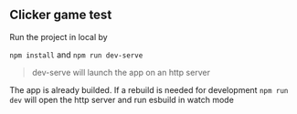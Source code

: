 ## Clicker game test

Run the project in local by

`npm install` and 
`npm run dev-serve`

> dev-serve will launch the app on an http server

The app is already builded. If a rebuild is needed for development `npm run dev` will open the http server and run esbuild in watch mode
